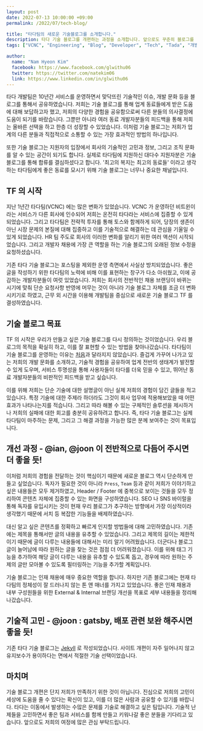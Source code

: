 ```yaml
--- 
layout: post
date: 2022-07-13 10:00:00 +09:00
permalink: /2022/07/tech-blog/

title: "타다팀의 새로운 기술블로그를 소개합니다."
description: 타다 기술 블로그를 개편하는 과정을 소개합니다. 앞으로도 꾸준히 블로그를 통해 타다가 마주하는 문제를 공유할 예정입니다. 올라올 글들과 타다에 많은 관심을 가져주시기 바랍니다.
tags: ["VCNC", "Engineering", "Blog", "Developer", "Tech", "Tada", "개발자", "블로그", "타다"]

author:
  name: "Nam Hyeon Kim"
  facebook: https://www.facebook.com/glwithu06
  twitter: https://twitter.com/natekim06
  link: https://www.linkedin.com/in/glwithu06
---
```


타다 개발팀은 10년간 서비스를 운영하면서 맞닥뜨린 기술적인 이슈, 개발 문화 등을 블로그를 통해서 공유하였습니다. 저희는 기술 블로그를 통해 업계 동료들에게 받은 도움에 대해 보답하고자 했고, 저희의 다양한 경험을 공유함으로써 다른 분들의 의사결정에 도움이 되기를 바랐습니다. 그뿐만 아니라 여러 동료 개발자분들의 피드백을 통해 저희는 올바른 선택을 하고 한층 더 성장할 수 있었습니다. 이처럼 기술 블로그는 저희가 업계의 다른 분들과 직접적으로 소통할 수 있는 가장 효과적인 방법의 하나입니다.

또한 기술 블로그는 지원자의 입장에서 회사의 기술적인 고민과 정보, 그리고 조직 문화를 알 수 있는 공간이 되기도 합니다. 실제로 타다팀에 지원하신 대다수 지원자분은 기술 블로그를 통해 합류를 결심하셨다고 합니다. '최고의 복지는 최고의 동료들' 이라고 생각하는 타다팀에게 좋은 동료를 모시기 위해 기술 블로그는 너무나 중요한 채널입니다.

## TF 의 시작
지난 1년간 타다팀(VCNC) 에는 많은 변화가 있었습니다. VCNC 가 운영하던 비트윈이라는 서비스가 다른 회사에 인수되어 저희는 온전히 타다라는 서비스에 집중할 수 있게 되었습니다. 그리고 타다팀은 전략적 투자를 통해 토스와 함께하게 되어, 당장의 생존이 아닌 시장 문제의 본질에 대해 집중하고 이를 기술적으로 해결하는 데 관심을 기울일 수 있게 되었습니다. HR 팀 주도로 회사의 이러한 변화를 알리기 위한 여러 액션이 시작되었습니다. 그리고 개발자 채용에 가장 큰 역할을 하는 기술 블로그의 오래된 정보 수정을 요청하셨습니다.

기존 타다 기술 블로그는 포스팅을 제외한 운영 측면에서 사실상 방치되었습니다. 좋은 글을 작성하기 위한 타다팀의 노력에 비해 이를 표현하는 창구가 다소 아쉬웠고, 이에 공감하는 개발자분들이 여럿 있었습니다. 저희는 회사의 전반적인 채용 브랜딩이 바뀌는 시기에 맞춰 단순 요청사항 반영에 머무는 것이 아니라 기술 블로그 자체를 조금 더 변화시키기로 하였고, 근무 외 시간을 이용해 개발팀을 중심으로 새로운 기술 블로그 TF 를 결성하였습니다.

## 기술 블로그 목표
TF 의 시작은 우리가 만들고 싶은 기술 블로그를 다시 정의하는 것이었습니다. 우리 블로그의 목적을 확실히 하고, 이를 잘 표현할 수 있는 방법을 찾아나갔습니다. 타다팀이 기술 블로그를 운영하는 이유는 [처음]과 달라지지 않았습니다. 즐겁게 가꾸어 나가고 있는 저희의 개발 문화를 소개하고, 기술적 경험을 공유하여 업계 전반의 생태계가 발전할 수 있게 도우며, 서비스 투명성을 통해 사용자들이 타다를 더욱 믿을 수 있고, 뛰어난 동료 개발자분들의 비판적인 피드백을 받고 싶습니다.

이를 위해 저희는 단순 기술에 대한 설명글이 아닌 실제 저희의 경험이 담긴 글들을 적고 있습니다. 특정 기술에 대한 주제라 하더라도 그것이 회사 업무에 적용해보았을 때 어떤 효과가 나타나는지를 적습니다. 그리고 따라 해볼 수 있는 구체적인 솔루션을 제시하거나 저희의 실패에 대한 회고를 충분히 공유하려고 합니다. 즉, 타다 기술 블로그는 실제 타다팀이 마주하는 문제, 그리고 그 해결 과정을 가능한 많은 분께 보여주는 것이 목표입니다.

## 개선 과정 - @ian, @joon 이 전반적으로 다듬어 주시면 더 좋을 듯!
이처럼 저희의 경험을 전달하는 것이 핵심이기 때문에 새로운 블로그 역시 단순하게 만들고 싶었습니다. 독자가 필요한 것이 아니라  `Press`, `Team` 등과 같이 저희가 이야기하고 싶은 내용들은 모두 제거하였고, Header / Footer 에 중복으로 보이는 것들을 모두 정리하여 콘텐츠 자체에 집중할 수 있는 화면을 구성하였습니다. SEO 나 SNS 바이럴을 통해 독자를 유입시키는 것이 현재 우리 블로그가 추구하는 방향에서 가장 이상적이라 생각했기 때문에 서치 등 복잡한 기능들을 배제하였습니다. 

대신 알고 싶은 콘텐츠를 정확하고 빠르게 인지할 방법들에 대해 고민하였습니다. 기존에는 제목을 통해서만 글의 내용을 유추할 수 있었습니다. 그리고 제목의 길이는 제한적이기 때문에 글이 다루는 내용들에 대해서는 미리 알기 어려웠습니다. 더군다나 블로그 글이 늘어남에 따라 원하는 글을 찾는 것은 점점 더 어려워졌습니다. 이를 위해 태그 기능을 추가하여 해당 글이 다루는 내용을 유추할 수 있도록 돕고, 경우에 따라 원하는 주제의 글만 모아볼 수 있도록 필터링하는 기능을 추가할 계획입니다.

기술 블로그는 인재 채용에 매우 중요한 역할을 합니다. 하지만 기존 블로그에는 현재 타다팀의 정체성이 잘 드러나지 않는 톤 앤 매너를 가지고 있었습니다. 좋은 인재 채용과 내부 구성원들을 위한 External & Internal 브랜딩 개선을 목표로 세부 내용들을 정리해 나갔습니다.

## 기술적 고민 - @joon : gatsby, 배포 관련 보완 해주시면 좋을 듯!
기존 타다 기술 블로그는 [Jekyll] 로 작성되었습니다. 사이트 개편이 자주 일어나지 않고 유지보수가 용이하다는 면에서 적절한 기술 선택이었습니다.

## 마치며
기술 블로그 개편은 단지 저희가 만족하기 위한 것이 아닙니다. 진심으로 저희의 고민이 세상에 도움을 줄 수 있다는 확신이 있고, 이를 더 많은 사람과 공유할 수 있기를 바랍니다. 타다는 이동에서 발생하는 수많은 문제를 기술로 해결하고 싶은 팀입니다. 기술적 난제들을 고민하면서 좋은 팀과 서비스를 함께 만들고 키워나갈 좋은 분들을 기다리고 있습니다. 앞으로도 저희의 여정에 많은 관심 부탁드립니다.

[처음]: https://engineering.vcnc.co.kr/2013/04/hello-world/
[Jekyll]: https://jekyllrb.com/